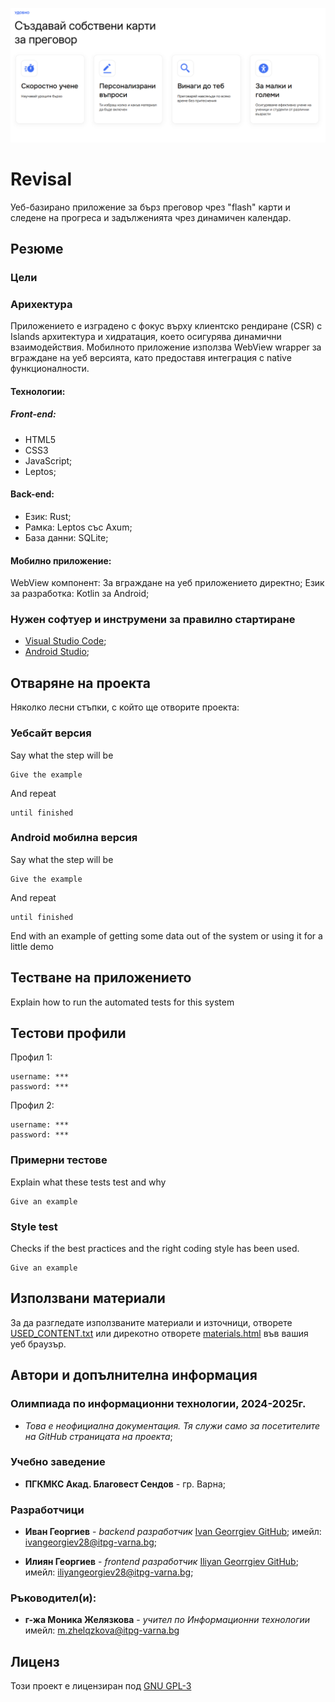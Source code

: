 ![UI Image](https://raw.githubusercontent.com/i-georgiev28/revisal/main/frontend/images/ui.png)

# Revisal

Уеб-базирано приложение за бърз преговор чрез "flash" карти и следене 
на прогреса и задълженията чрез динамичен календар.

## Резюме
### Цели
### Арихектура
Приложението е изградено с фокус върху клиентско рендиране (CSR) с Islands архитектура и хидратация, което осигурява динамични взаимодействия. Мобилното приложение използва WebView wrapper за вграждане на уеб версията, като предоставя интеграция с native функционалности.
 #### Технологии:
 ##### Front-end:
 - HTML5
 - CSS3
 - JavaScript;
 - Leptos;
 #### Back-end:
 - Език: Rust;
 - Рамка: Leptos със Axum;
 - База данни: SQLite;
 #### Мобилно приложение:
WebView компонент: За вграждане на уеб приложението директно;
Език за разработка: Kotlin за Android;

###
###

### Нужен софтуер и инструмени за правилно стартиране

- [Visual Studio Code](https://code.visualstudio.com/download);
- [Android Studio](https://developer.android.com/studio);

## Отваряне на проекта

Няколко лесни стъпки, с който ще отворите проекта: 

### Уебсайт версия

Say what the step will be

    Give the example

And repeat

    until finished

### Android мобилна версия

Say what the step will be

    Give the example

And repeat

    until finished

End with an example of getting some data out of the system or using it
for a little demo




## Тестване на приложението

Explain how to run the automated tests for this system

## Тестови профили

Профил 1:

    username: ***
    password: ***

Профил 2:

    username: ***
    password: ***

### Примерни тестове

Explain what these tests test and why

    Give an example



### Style test

Checks if the best practices and the right coding style has been used.

    Give an example


## Използвани материали

За да разгледате използваните материали и източници, отворете [USED_CONTENT.txt](USED_CONTENT.txt)
или дирекотно отворете [materials.html](MATERIALS.html) във вашия уеб браузър.

## Автори и допълнителна информация

### Олимпиада по информационни технологии, 2024-2025г.
 - *Това е неофициална документация. Тя служи само за посетителите на GitHub страницата на проекта*;

### Учебно заведение
  - **ПГКМКС Акад. Благовест Сендов** - гр. Варна;

### Разработчици
  - **Иван Георгиев** - *backend разработчик*
    [Ivan Georrgiev GitHub]([https://github.com/IliyanGeorgiev87](https://github.com/i-georgiev28));
    имейл: ivangeorgiev28@itpg-varna.bg;
    
  - **Илиян Георгиев** - *frontend разработчик*
    [Iliyan Georrgiev GitHub](https://github.com/IliyanGeorgiev87);
    имейл: iliyangeorgiev28@itpg-varna.bg;
    

### Ръководител(и):
  - **г-жа Моника Желязкова** - *учител по Информационни технологии*
    имейл: m.zhelqzkova@itpg-varna.bg



## Лиценз

Този проект е лицензиран под [GNU GPL-3](LICENSE.md)
